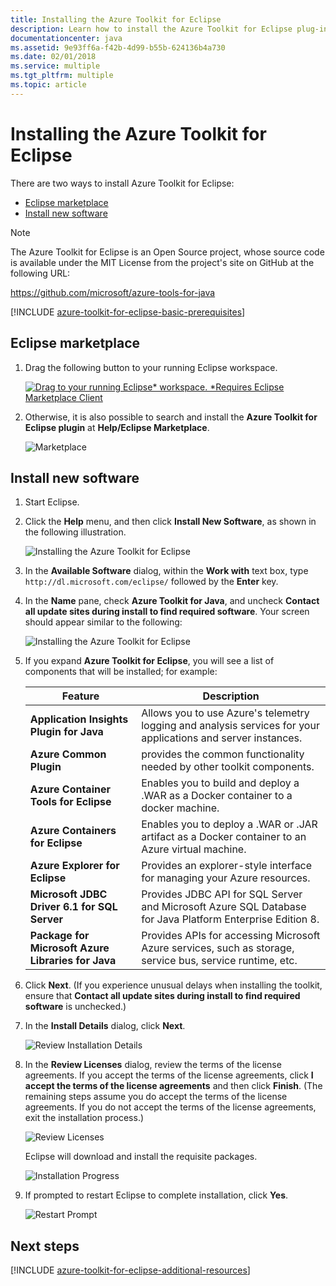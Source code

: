 ```yaml
---
title: Installing the Azure Toolkit for Eclipse
description: Learn how to install the Azure Toolkit for Eclipse plug-in to create and deploy cloud applications to Azure.
documentationcenter: java
ms.assetid: 9e93ff6a-f42b-4d99-b55b-624136b4a730
ms.date: 02/01/2018
ms.service: multiple
ms.tgt_pltfrm: multiple
ms.topic: article
---
```


# Installing the Azure Toolkit for Eclipse

There are two ways to install Azure Toolkit for Eclipse:

  - [Eclipse marketplace](#eclipse-marketplace)
  - [Install new software](#install-new-software)

> [!NOTE] 
> 
> The Azure Toolkit for Eclipse is an Open Source project, whose source code is available under the MIT License from the project's site on GitHub at the following URL: 
> 
> <https://github.com/microsoft/azure-tools-for-java> 
> 

[!INCLUDE [azure-toolkit-for-eclipse-basic-prerequisites](../includes/azure-toolkit-for-eclipse-basic-prerequisites.md)]

## Eclipse marketplace

1. Drag the following button to your running Eclipse workspace.

    [![Drag to your running Eclipse* workspace. *Requires Eclipse Marketplace Client](https://marketplace.eclipse.org/sites/all/themes/solstice/public/images/marketplace/btn-install.png)](http://marketplace.eclipse.org/marketplace-client-intro?mpc_install=1919278 "Drag to your running Eclipse* workspace. *Requires Eclipse Marketplace Client")

2. Otherwise, it is also possible to search and install the **Azure Toolkit for Eclipse plugin** at **Help/Eclipse Marketplace**.

    ![Marketplace](./media/azure-toolkit-for-eclipse-installation/marketplace.png)

## Install new software

1. Start Eclipse.

1. Click the **Help** menu, and then click **Install New Software**, as shown in the following illustration.

   ![Installing the Azure Toolkit for Eclipse][01]

1. In the **Available Software** dialog, within the **Work with** text box, type `http://dl.microsoft.com/eclipse/` followed by the **Enter** key.

1. In the **Name** pane, check **Azure Toolkit for Java**, and uncheck **Contact all update sites during install to find required software**. Your screen should appear similar to the following:

   ![Installing the Azure Toolkit for Eclipse][02]

1. If you expand **Azure Toolkit for Eclipse**, you will see a list of components that will be installed; for example:

   | Feature | Description | 
   |---|---| 
   | **Application Insights Plugin for Java** | Allows you to use Azure's telemetry logging and analysis services for your applications and server instances. | 
   | **Azure Common Plugin** | provides the common functionality needed by other toolkit components. | 
   | **Azure Container Tools for Eclipse** | Enables you to build and deploy a .WAR as a Docker container to a docker machine. | 
   | **Azure Containers for Eclipse** | Enables you to deploy a .WAR or .JAR artifact as a Docker container to an Azure virtual machine. | 
   | **Azure Explorer for Eclipse** | Provides an explorer-style interface for managing your Azure resources. | 
   | **Microsoft JDBC Driver 6.1 for SQL Server** | Provides JDBC API for SQL Server and Microsoft Azure SQL Database for Java Platform Enterprise Edition 8. | 
   | **Package for Microsoft Azure Libraries for Java** | Provides APIs for accessing Microsoft Azure services, such as storage, service bus, service runtime, etc. | 

1. Click **Next**. (If you experience unusual delays when installing the toolkit, ensure that **Contact all update sites during install to find required software** is unchecked.)

1. In the **Install Details** dialog, click **Next**.

   ![Review Installation Details][03]

1. In the **Review Licenses** dialog, review the terms of the license agreements. If you accept the terms of the license agreements, click **I accept the terms of the license agreements** and then click **Finish**. (The remaining steps assume you do accept the terms of the license agreements. If you do not accept the terms of the license agreements, exit the installation process.)

   ![Review Licenses][04]

   Eclipse will download and install the requisite packages.

   ![Installation Progress][05]

1. If prompted to restart Eclipse to complete installation, click **Yes**.

   ![Restart Prompt][06]

## Next steps

[!INCLUDE [azure-toolkit-for-eclipse-additional-resources](../includes/azure-toolkit-for-eclipse-additional-resources.md)]

<!-- URL List -->

<!-- Legacy MSDN URL = https://msdn.microsoft.com/library/azure/hh690946.aspx -->

<!-- IMG List -->
[01]: media/azure-toolkit-for-eclipse-installation/eclipse-installation-01.png
[02]: media/azure-toolkit-for-eclipse-installation/eclipse-installation-02.png
[03]: media/azure-toolkit-for-eclipse-installation/eclipse-installation-03.png
[04]: media/azure-toolkit-for-eclipse-installation/eclipse-installation-04.png
[05]: media/azure-toolkit-for-eclipse-installation/eclipse-installation-05.png
[06]: media/azure-toolkit-for-eclipse-installation/eclipse-installation-06.png
